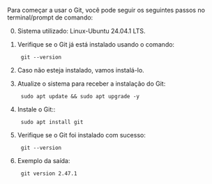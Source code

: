 Para começar a usar o Git, você pode seguir os seguintes passos no terminal/prompt de comando:

0. Sistema utilizado: Linux-Ubuntu 24.04.1 LTS.

1. Verifique se o Git já está instalado usando o comando:

        
        git --version

2. Caso não esteja instalado, vamos instalá-lo.

3. Atualize o sistema para receber a instalação do Git:

        
        sudo apt update && sudo apt upgrade -y     

4. Instale o Git::

        
        sudo apt install git   

5. Verifique se o Git foi instalado com sucesso:

        
        git --version  

6. Exemplo da saída:

        
        git version 2.47.1 





